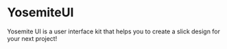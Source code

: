 # YosemiteUI
Yosemite UI is a user interface kit that helps you to create a slick design for your next project!
